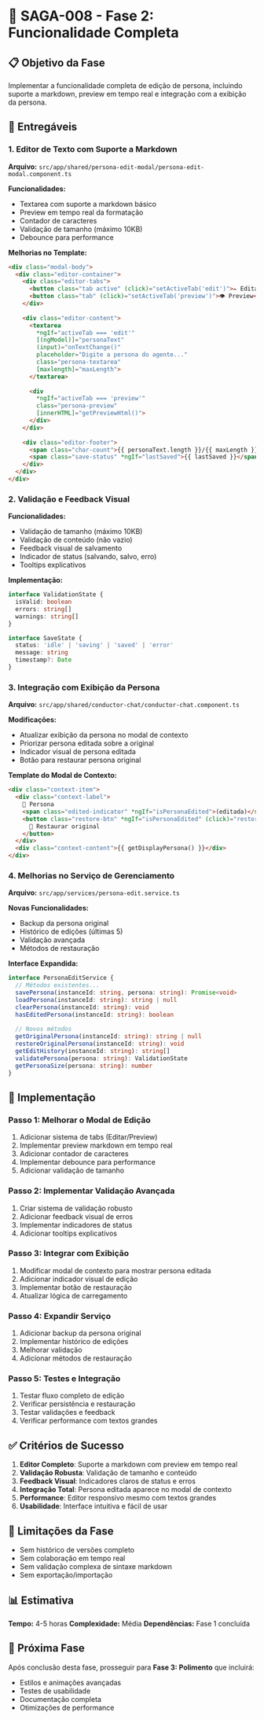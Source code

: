 # 🎯 SAGA-008 - Fase 2: Funcionalidade Completa

## 📋 Objetivo da Fase
Implementar a funcionalidade completa de edição de persona, incluindo suporte a markdown, preview em tempo real e integração com a exibição da persona.

## 🎯 Entregáveis

### 1. Editor de Texto com Suporte a Markdown
**Arquivo:** `src/app/shared/persona-edit-modal/persona-edit-modal.component.ts`

**Funcionalidades:**
- Textarea com suporte a markdown básico
- Preview em tempo real da formatação
- Contador de caracteres
- Validação de tamanho (máximo 10KB)
- Debounce para performance

**Melhorias no Template:**
```html
<div class="modal-body">
  <div class="editor-container">
    <div class="editor-tabs">
      <button class="tab active" (click)="setActiveTab('edit')">✏️ Editar</button>
      <button class="tab" (click)="setActiveTab('preview')">👁️ Preview</button>
    </div>
    
    <div class="editor-content">
      <textarea 
        *ngIf="activeTab === 'edit'"
        [(ngModel)]="personaText" 
        (input)="onTextChange()"
        placeholder="Digite a persona do agente..."
        class="persona-textarea"
        [maxlength]="maxLength">
      </textarea>
      
      <div 
        *ngIf="activeTab === 'preview'"
        class="persona-preview"
        [innerHTML]="getPreviewHtml()">
      </div>
    </div>
    
    <div class="editor-footer">
      <span class="char-count">{{ personaText.length }}/{{ maxLength }}</span>
      <span class="save-status" *ngIf="lastSaved">{{ lastSaved }}</span>
    </div>
  </div>
</div>
```

### 2. Validação e Feedback Visual
**Funcionalidades:**
- Validação de tamanho (máximo 10KB)
- Validação de conteúdo (não vazio)
- Feedback visual de salvamento
- Indicador de status (salvando, salvo, erro)
- Tooltips explicativos

**Implementação:**
```typescript
interface ValidationState {
  isValid: boolean
  errors: string[]
  warnings: string[]
}

interface SaveState {
  status: 'idle' | 'saving' | 'saved' | 'error'
  message: string
  timestamp?: Date
}
```

### 3. Integração com Exibição da Persona
**Arquivo:** `src/app/shared/conductor-chat/conductor-chat.component.ts`

**Modificações:**
- Atualizar exibição da persona no modal de contexto
- Priorizar persona editada sobre a original
- Indicador visual de persona editada
- Botão para restaurar persona original

**Template do Modal de Contexto:**
```html
<div class="context-item">
  <div class="context-label">
    👤 Persona
    <span class="edited-indicator" *ngIf="isPersonaEdited">(editada)</span>
    <button class="restore-btn" *ngIf="isPersonaEdited" (click)="restorePersona()">
      🔄 Restaurar original
    </button>
  </div>
  <div class="context-content">{{ getDisplayPersona() }}</div>
</div>
```

### 4. Melhorias no Serviço de Gerenciamento
**Arquivo:** `src/app/services/persona-edit.service.ts`

**Novas Funcionalidades:**
- Backup da persona original
- Histórico de edições (últimas 5)
- Validação avançada
- Métodos de restauração

**Interface Expandida:**
```typescript
interface PersonaEditService {
  // Métodos existentes...
  savePersona(instanceId: string, persona: string): Promise<void>
  loadPersona(instanceId: string): string | null
  clearPersona(instanceId: string): void
  hasEditedPersona(instanceId: string): boolean
  
  // Novos métodos
  getOriginalPersona(instanceId: string): string | null
  restoreOriginalPersona(instanceId: string): void
  getEditHistory(instanceId: string): string[]
  validatePersona(persona: string): ValidationState
  getPersonaSize(persona: string): number
}
```

## 🔧 Implementação

### Passo 1: Melhorar o Modal de Edição
1. Adicionar sistema de tabs (Editar/Preview)
2. Implementar preview markdown em tempo real
3. Adicionar contador de caracteres
4. Implementar debounce para performance
5. Adicionar validação de tamanho

### Passo 2: Implementar Validação Avançada
1. Criar sistema de validação robusto
2. Adicionar feedback visual de erros
3. Implementar indicadores de status
4. Adicionar tooltips explicativos

### Passo 3: Integrar com Exibição
1. Modificar modal de contexto para mostrar persona editada
2. Adicionar indicador visual de edição
3. Implementar botão de restauração
4. Atualizar lógica de carregamento

### Passo 4: Expandir Serviço
1. Adicionar backup da persona original
2. Implementar histórico de edições
3. Melhorar validação
4. Adicionar métodos de restauração

### Passo 5: Testes e Integração
1. Testar fluxo completo de edição
2. Verificar persistência e restauração
3. Testar validações e feedback
4. Verificar performance com textos grandes

## ✅ Critérios de Sucesso

1. **Editor Completo**: Suporte a markdown com preview em tempo real
2. **Validação Robusta**: Validação de tamanho e conteúdo
3. **Feedback Visual**: Indicadores claros de status e erros
4. **Integração Total**: Persona editada aparece no modal de contexto
5. **Performance**: Editor responsivo mesmo com textos grandes
6. **Usabilidade**: Interface intuitiva e fácil de usar

## 🚫 Limitações da Fase

- Sem histórico de versões completo
- Sem colaboração em tempo real
- Sem validação complexa de sintaxe markdown
- Sem exportação/importação

## 📊 Estimativa

**Tempo:** 4-5 horas
**Complexidade:** Média
**Dependências:** Fase 1 concluída

## 🔗 Próxima Fase

Após conclusão desta fase, prosseguir para **Fase 3: Polimento** que incluirá:
- Estilos e animações avançadas
- Testes de usabilidade
- Documentação completa
- Otimizações de performance